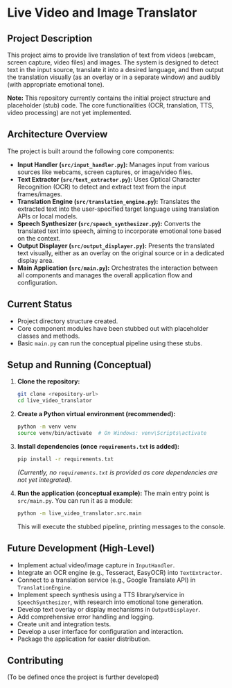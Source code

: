 # Live Video and Image Translator

## Project Description

This project aims to provide live translation of text from videos (webcam, screen capture, video files) and images. The system is designed to detect text in the input source, translate it into a desired language, and then output the translation visually (as an overlay or in a separate window) and audibly (with appropriate emotional tone).

**Note:** This repository currently contains the initial project structure and placeholder (stub) code. The core functionalities (OCR, translation, TTS, video processing) are not yet implemented.

## Architecture Overview

The project is built around the following core components:

*   **Input Handler (`src/input_handler.py`):** Manages input from various sources like webcams, screen captures, or image/video files.
*   **Text Extractor (`src/text_extractor.py`):** Uses Optical Character Recognition (OCR) to detect and extract text from the input frames/images.
*   **Translation Engine (`src/translation_engine.py`):** Translates the extracted text into the user-specified target language using translation APIs or local models.
*   **Speech Synthesizer (`src/speech_synthesizer.py`):** Converts the translated text into speech, aiming to incorporate emotional tone based on the context.
*   **Output Displayer (`src/output_displayer.py`):** Presents the translated text visually, either as an overlay on the original source or in a dedicated display area.
*   **Main Application (`src/main.py`):** Orchestrates the interaction between all components and manages the overall application flow and configuration.

## Current Status

*   Project directory structure created.
*   Core component modules have been stubbed out with placeholder classes and methods.
*   Basic `main.py` can run the conceptual pipeline using these stubs.

## Setup and Running (Conceptual)

1.  **Clone the repository:**
    ```bash
    git clone <repository-url>
    cd live_video_translator
    ```

2.  **Create a Python virtual environment (recommended):**
    ```bash
    python -m venv venv
    source venv/bin/activate  # On Windows: venv\Scripts\activate
    ```

3.  **Install dependencies (once `requirements.txt` is added):**
    ```bash
    pip install -r requirements.txt
    ```
    *(Currently, no `requirements.txt` is provided as core dependencies are not yet integrated).*

4.  **Run the application (conceptual example):**
    The main entry point is `src/main.py`. You can run it as a module:
    ```bash
    python -m live_video_translator.src.main
    ```
    This will execute the stubbed pipeline, printing messages to the console.

## Future Development (High-Level)

*   Implement actual video/image capture in `InputHandler`.
*   Integrate an OCR engine (e.g., Tesseract, EasyOCR) into `TextExtractor`.
*   Connect to a translation service (e.g., Google Translate API) in `TranslationEngine`.
*   Implement speech synthesis using a TTS library/service in `SpeechSynthesizer`, with research into emotional tone generation.
*   Develop text overlay or display mechanisms in `OutputDisplayer`.
*   Add comprehensive error handling and logging.
*   Create unit and integration tests.
*   Develop a user interface for configuration and interaction.
*   Package the application for easier distribution.

## Contributing
(To be defined once the project is further developed)

